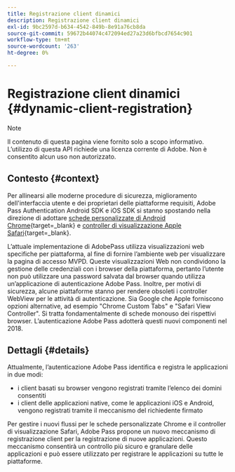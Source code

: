 ```yaml
---
title: Registrazione client dinamici
description: Registrazione client dinamici
exl-id: 9bc2597d-b634-4542-849b-8e91a76cb8da
source-git-commit: 59672b44074c472094ed27a23d6bfbcd7654c901
workflow-type: tm+mt
source-wordcount: '263'
ht-degree: 0%

---
```


# Registrazione client dinamici {#dynamic-client-registration}

>[!NOTE]
>
>Il contenuto di questa pagina viene fornito solo a scopo informativo. L’utilizzo di questa API richiede una licenza corrente di Adobe. Non è consentito alcun uso non autorizzato.

## Contesto {#context}

Per allinearsi alle moderne procedure di sicurezza, miglioramento dell&#39;interfaccia utente e dei proprietari delle piattaforme
requisiti, Adobe Pass Authentication Android SDK e iOS SDK si stanno spostando nella direzione di adottare [schede personalizzate di Android Chrome](https://developer.chrome.com/multidevice/android/customtabs){target=_blank} e [controller di visualizzazione Apple Safari](https://developer.apple.com/documentation/safariservices/sfsafariviewcontroller){target=_blank}.

L’attuale implementazione di AdobePass utilizza visualizzazioni web specifiche per piattaforma, al fine di fornire l’ambiente web per visualizzare la pagina di accesso MVPD. Queste visualizzazioni Web non condividono la gestione delle credenziali con i browser della piattaforma, pertanto l’utente non può utilizzare una password salvata dal browser quando utilizza un’applicazione di autenticazione Adobe Pass. Inoltre, per motivi di sicurezza, alcune piattaforme stanno per rendere obsoleti i controller WebView per le attività di autenticazione. Sia Google che Apple forniscono opzioni alternative, ad esempio &quot;Chrome Custom Tabs&quot; e &quot;Safari View Controller&quot;. Si tratta fondamentalmente di schede monouso dei rispettivi browser. L’autenticazione Adobe Pass adotterà questi nuovi componenti nel 2018.

## Dettagli {#details}

Attualmente, l’autenticazione Adobe Pass identifica e registra le applicazioni in due modi:

* i client basati su browser vengono registrati tramite l’elenco dei domini consentiti
* i client delle applicazioni native, come le applicazioni iOS e Android, vengono registrati tramite il meccanismo del richiedente firmato

Per gestire i nuovi flussi per le schede personalizzate Chrome e il controller di visualizzazione Safari, Adobe Pass propone un nuovo meccanismo di registrazione client per la registrazione di nuove applicazioni. Questo meccanismo consentirà un controllo più sicuro e granulare delle applicazioni e può essere utilizzato per registrare le applicazioni su tutte le piattaforme.

<!--
## Related Information

- [Dynamic Client Registration API](/help/authentication/dynamic-client-registration-api.md)
- [Dynamic Client Registration Management](/help/authentication/dynamic-client-registration-management.md)
-->
